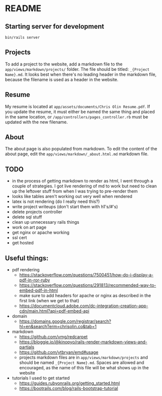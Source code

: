 # README

## Starting server for development

`bin/rails server`

## Projects

To add a project to the website, add a markdown file to the `app/views/markdown/projects/` folder. The file should be titled: `_{Project Name}.md`. It looks best when there's no leading header in the markdown file, because the filename is used as a header in the website.

## Resume

My resume is located at `app/assets/documents/Chris Olin Resume.pdf`. If you update the resume, it must either be named the same thing and placed in the same location, or `/app/controllers/pages_controller.rb` must be updated with the new filename.

## About

The about page is also populated from markdown. To edit the content of the about page, edit the `app/views/markdown/_about.html.md` markdown file.

## TODO

- in the process of getting markdown to render as html, I went through a couple of strategies. I got live rendering of md to work but need to clean up the leftover stuff from when I was trying to pre-render them
- looks like tables aren't working out very well when rendered
- latex is not rendering (do I really need this?)
- write project writeups (don't start them with h1's/#'s)
- delete projects controller
- delete sql stuff
- clean up unnecessary rails things
- work on art page
- get nginx or apache working
- ssl cert
- get hosted

## Useful things:

- pdf rendering
  - <https://stackoverflow.com/questions/7500451/how-do-i-display-a-pdf-in-ror-ruby>
  - <https://stackoverflow.com/questions/291813/recommended-way-to-embed-pdf-in-html>
  - make sure to add headers for apache or nginx as described in the first link (when we get to that)
  - <https://documentcloud.adobe.com/dc-integration-creation-app-cdn/main.html?api=pdf-embed-api>
- domain
  - <https://domains.google.com/registrar/search?hl=en&searchTerm=chrisolin.co&tab=1>
- markdown
  - <https://github.com/vmg/redcarpet>
  - <https://bloggie.io/@kinopyo/rails-render-markdown-views-and-partials>
  - <https://github.com/ytbryan/emd#usage>
  - projects markdown files are in `app/views/markdown/projects` and should be named `_{Project Name}.md`. Spaces are allowed and encouraged, as the name of this file will be what shows up in the website
- tutorials I used to get started
  - <https://guides.rubyonrails.org/getting_started.html>
  - <https://bootrails.com/blog/rails-bootstrap-tutorial>
